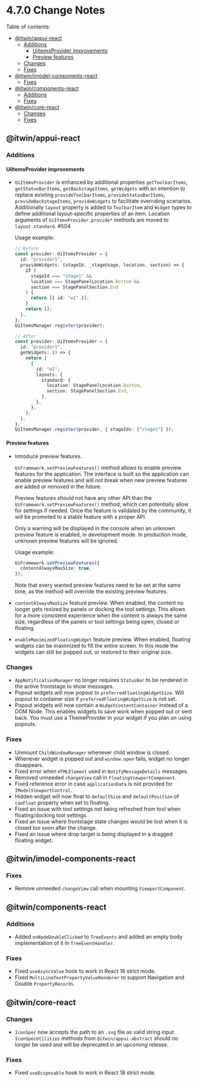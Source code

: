 # 4.7.0 Change Notes <!-- omit from toc -->

Table of contents:

- [@itwin/appui-react](#itwinappui-react)
  - [Additions](#additions)
    - [UiItemsProvider improvements](#uiitemsprovider-improvements)
    - [Preview features](#preview-features)
  - [Changes](#changes)
  - [Fixes](#fixes)
- [@itwin/imodel-components-react](#itwinimodel-components-react)
  - [Fixes](#fixes-1)
- [@itwin/components-react](#itwincomponents-react)
  - [Additions](#additions-1)
  - [Fixes](#fixes-2)
- [@itwin/core-react](#itwincore-react)
  - [Changes](#changes-1)
  - [Fixes](#fixes-3)

## @itwin/appui-react

### Additions

#### UiItemsProvider improvements

- `UiItemsProvider` is enhanced by additional properties `getToolbarItems`, `getStatusBarItems`, `getBackstageItems`, `getWidgets` with an intention to replace existing `provideToolbarItems`, `provideStatusBarItems`, `provideBackstageItems`, `provideWidgets` to facilitate overriding scenarios.
  Additionally `layout` property is added to `ToolbarItem` and `Widget` types to define additional layout-specific properties of an item.
  Location arguments of `UiItemsProvider.provide*` methods are moved to `layout.standard`. #504

  Usage example:

  ```ts
  // Before
  const provider: UiItemsProvider = {
    id: "provider1",
    provideWidgets: (stageId, _stageUsage, location, section) => {
      if (
        stageId === "stage1" &&
        location === StagePanelLocation.Bottom &&
        section === StagePanelSection.End
      ) {
        return [{ id: "w1" }];
      }
      return [];
    },
  };
  UiItemsManager.register(provider);

  // After
  const provider: UiItemsProvider = {
    id: "provider1",
    getWidgets: () => {
      return [
        {
          id: "w1",
          layouts: {
            standard: {
              location: StagePanelLocation.Bottom,
              section: StagePanelSection.End,
            },
          },
        },
      ];
    },
  };
  UiItemsManager.register(provider, { stageIds: ["stage1"] });
  ```

#### Preview features

- Introduce preview features.

  `UiFramework.setPreviewFeatures()` method allows to enable preview features for the application. The interface is built so the application can enable preview features and will not break when new preview features are added or removed in the future.

  Preview features should not have any other API than the `UiFramework.setPreviewFeatures()` method, which can potentially allow for settings if needed. Once the feature is validated by the community, it will be promoted to a stable feature with a proper API.

  Only a warning will be displayed in the console when an unknown preview feature is enabled, in development mode. In production mode, unknown preview features will be ignored.

  Usage example:

  ```ts
  UiFramework.setPreviewFeatures({
    contentAlwaysMaxSize: true,
  });
  ```

  Note that every wanted preview features need to be set at the same time, as the method will override the existing preview features.

- `contentAlwaysMaxSize` feature preview. When enabled, the content no longer gets resized by panels or docking the tool settings. This allows for a more consistent experience when the content is always the same size, regardless of the panels or tool settings being open, closed or floating.

- `enableMaximizedFloatingWidget` feature preview. When enabled, floating widgets can be maximized to fill the entire screen. In this mode the widgets can still be popped out, or restored to their original size.

### Changes

- `AppNotificationManager` no longer requires `StatusBar` to be rendered in the active frontstage to show messages.
- Popout widgets will now popout to `preferredFloatingWidgetSize`. Will popout to container size if `preferredFloatingWidgetSize` is not set.
- Popout widgets will now contain a `WidgetContentContainer` instead of a DOM Node. This enables widgets to save work when popped out or sent back. You must use a ThemeProvider in your widget if you plan on using popouts.

### Fixes

- Unmount `ChildWindowManager` whenever child window is closed.
- Whenever widget is popped out and `window.open` fails, widget no longer disappears.
- Fixed error when `HTMLElement` used in `NotifyMessageDetails` messages.
- Removed unneeded `changeView` call in `FloatingViewportComponent`.
- Fixed reference error in case `applicationData` is not provided for `IModelViewportControl`.
- Hidden widget will now float to `defaultSize` and `defaultPosition` of `canFloat` property when set to floating.
- Fixed an issue with tool settings not being refreshed from tool when floating/docking tool settings.
- Fixed an issue where frontstage state changes would be lost when it is closed too soon after the change.
- Fixed an issue where drop target is being displayed in a dragged floating widget.

## @itwin/imodel-components-react

### Fixes

- Remove unneeded `changeView` call when mounting `ViewportComponent`.

## @itwin/components-react

### Additions

- Added `onNodeDoubleClicked` to `TreeEvents` and added an empty body implementation of it in `TreeEventHandler`.

### Fixes

- Fixed `useAsyncValue` hook to work in React 18 strict mode.
- Fixed `MultiLineTextPropertyValueRenderer` to support Navigation and Double `PropertyRecords`.

## @itwin/core-react

### Changes

- `IconSpec` now accepts the path to an `.svg` file as valid string input. `IconSpecUtilities` methods from `@itwin/appui-abstract` should no longer be used and will be deprecated in an upcoming release.

### Fixes

- Fixed `useDisposable` hook to work in React 18 strict mode.
